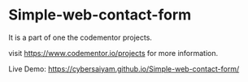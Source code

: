 # Simple-web-contact-form
It is a part of one the codementor projects.

visit https://www.codementor.io/projects for more information.

Live Demo: https://cybersaiyam.github.io/Simple-web-contact-form/
